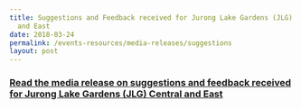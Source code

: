 ```yaml
---
title: Suggestions and Feedback received for Jurong Lake Gardens (JLG) Central
  and East
date: 2018-03-24
permalink: /events-resources/media-releases/suggestions
layout: post
---
```

<h3 style="color:#124596; font-weight:bold;"><a href="https://www.nparks.gov.sg/news/2018/3/suggestions-and-feedback-received-for-jurong-lake-gardens-central-and--east">Read the media release on suggestions and feedback received for Jurong Lake Gardens (JLG) Central and East</a></h3>